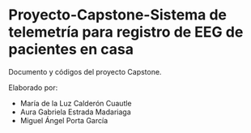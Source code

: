 # Proyecto-Capstone-Sistema de telemetría para registro de EEG de pacientes en casa
Documento y códigos del proyecto Capstone.

Elaborado por:
  - María de la Luz Calderón Cuautle
  - Aura Gabriela Estrada Madariaga
  - Miguel Ángel Porta García
